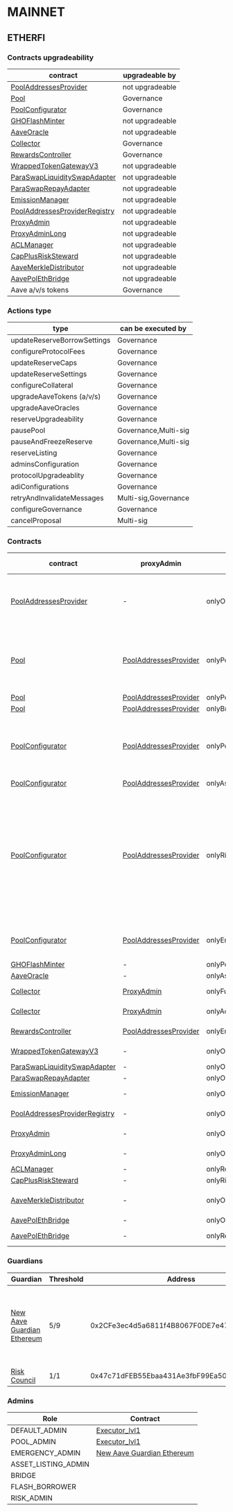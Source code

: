 # MAINNET 
## ETHERFI 
### Contracts upgradeability
| contract |upgradeable by |
|----------|----------|
|  [PoolAddressesProvider](https://etherscan.io/address/0xeBa440B438Ad808101d1c451C1C5322c90BEFCdA) |  not upgradeable | |--------|--------|
|  [Pool](https://etherscan.io/address/0x0AA97c284e98396202b6A04024F5E2c65026F3c0) |  Governance | |--------|--------|
|  [PoolConfigurator](https://etherscan.io/address/0x8438F4D29D895d75C86BDC25360c25eF0607E65d) |  Governance | |--------|--------|
|  [GHOFlashMinter](https://etherscan.io/address/0xb639D208Bcf0589D54FaC24E655C79EC529762B8) |  not upgradeable | |--------|--------|
|  [AaveOracle](https://etherscan.io/address/0x43b64f28A678944E0655404B0B98E443851cC34F) |  not upgradeable | |--------|--------|
|  [Collector](https://etherscan.io/address/0x464C71f6c2F760DdA6093dCB91C24c39e5d6e18c) |  Governance | |--------|--------|
|  [RewardsController](https://etherscan.io/address/0x8164Cc65827dcFe994AB23944CBC90e0aa80bFcb) |  Governance | |--------|--------|
|  [WrappedTokenGatewayV3](https://etherscan.io/address/0xAB911dFB2bB9e264EE836F30D3367618f8Aef965) |  not upgradeable | |--------|--------|
|  [ParaSwapLiquiditySwapAdapter](https://etherscan.io/address/0xB04427eFdd15b0EC233400d2F7f7E4fd0291C285) |  not upgradeable | |--------|--------|
|  [ParaSwapRepayAdapter](https://etherscan.io/address/0x8831a5EEB5e10D2E5148Ca91ee9E4716a00c2CB2) |  not upgradeable | |--------|--------|
|  [EmissionManager](https://etherscan.io/address/0x223d844fc4B006D67c0cDbd39371A9F73f69d974) |  not upgradeable | |--------|--------|
|  [PoolAddressesProviderRegistry](https://etherscan.io/address/0xbaA999AC55EAce41CcAE355c77809e68Bb345170) |  not upgradeable | |--------|--------|
|  [ProxyAdmin](https://etherscan.io/address/0xD3cF979e676265e4f6379749DECe4708B9A22476) |  not upgradeable | |--------|--------|
|  [ProxyAdminLong](https://etherscan.io/address/0x86C3FfeE349A7cFf7cA88C449717B1b133bfb517) |  not upgradeable | |--------|--------|
|  [ACLManager](https://etherscan.io/address/0x3cE8E2eb6501d4705477643E96881B1bef6A2DB3) |  not upgradeable | |--------|--------|
|  [CapPlusRiskSteward](https://etherscan.io/address/0x1EBdbE77bbDDD284BdCE8D7981D7eD26D6af58cA) |  not upgradeable | |--------|--------|
|  [AaveMerkleDistributor](https://etherscan.io/address/0xa88c6D90eAe942291325f9ae3c66f3563B93FE10) |  not upgradeable | |--------|--------|
|  [AavePolEthBridge](https://etherscan.io/address/0x1C2BA5b8ab8e795fF44387ba6d251fa65AD20b36) |  not upgradeable | |--------|--------|
|  Aave a/v/s tokens |  Governance | |--------|--------|

### Actions type
| type |can be executed by |
|----------|----------|
|  updateReserveBorrowSettings |  Governance | |--------|--------|
|  configureProtocolFees |  Governance | |--------|--------|
|  updateReserveCaps |  Governance | |--------|--------|
|  updateReserveSettings |  Governance | |--------|--------|
|  configureCollateral |  Governance | |--------|--------|
|  upgradeAaveTokens (a/v/s) |  Governance | |--------|--------|
|  upgradeAaveOracles |  Governance | |--------|--------|
|  reserveUpgradeability |  Governance | |--------|--------|
|  pausePool |  Governance,Multi-sig | |--------|--------|
|  pauseAndFreezeReserve |  Governance,Multi-sig | |--------|--------|
|  reserveListing |  Governance | |--------|--------|
|  adminsConfiguration |  Governance | |--------|--------|
|  protocolUpgradeablity |  Governance | |--------|--------|
|  adiConfigurations |  Governance | |--------|--------|
|  retryAndInvalidateMessages |  Multi-sig,Governance | |--------|--------|
|  configureGovernance |  Governance | |--------|--------|
|  cancelProposal |  Multi-sig | |--------|--------|

### Contracts
| contract |proxyAdmin |modifier |permission owner |functions |
|----------|----------|----------|----------|----------|
|  [PoolAddressesProvider](https://etherscan.io/address/0xeBa440B438Ad808101d1c451C1C5322c90BEFCdA) |  - |  onlyOwner |  [Executor_lvl1](https://etherscan.io/address/0x5300A1a15135EA4dc7aD5a167152C01EFc9b192A) |  setMarketId, setAddress, setAddressAsProxy, setPoolImpl, setPoolConfiguratorImpl, setPriceOracle, setACLManager, setACLAdmin, setPriceOracleSentinel, setPoolDataProvider | |--------|--------|--------|--------|--------|
|  [Pool](https://etherscan.io/address/0x0AA97c284e98396202b6A04024F5E2c65026F3c0) |  [PoolAddressesProvider](https://etherscan.io/address/0xeBa440B438Ad808101d1c451C1C5322c90BEFCdA) |  onlyPoolConfigurator |  [PoolConfigurator](https://etherscan.io/address/0x8438F4D29D895d75C86BDC25360c25eF0607E65d) |  initReserve, dropReserve, setReserveInterestRateStrategyAddress, setConfiguration, updateBridgeProtocolFee, updateFlashloanPremiums, configureEModeCategory, resetIsolationModeTotalDebt | |--------|--------|--------|--------|--------|
|  [Pool](https://etherscan.io/address/0x0AA97c284e98396202b6A04024F5E2c65026F3c0) |  [PoolAddressesProvider](https://etherscan.io/address/0xeBa440B438Ad808101d1c451C1C5322c90BEFCdA) |  onlyPoolAdmin |  [Executor_lvl1](https://etherscan.io/address/0x5300A1a15135EA4dc7aD5a167152C01EFc9b192A) |  rescueTokens | |--------|--------|--------|--------|--------|
|  [Pool](https://etherscan.io/address/0x0AA97c284e98396202b6A04024F5E2c65026F3c0) |  [PoolAddressesProvider](https://etherscan.io/address/0xeBa440B438Ad808101d1c451C1C5322c90BEFCdA) |  onlyBridge |   |  mintUnbacked, backUnbacked | |--------|--------|--------|--------|--------|
|  [PoolConfigurator](https://etherscan.io/address/0x8438F4D29D895d75C86BDC25360c25eF0607E65d) |  [PoolAddressesProvider](https://etherscan.io/address/0xeBa440B438Ad808101d1c451C1C5322c90BEFCdA) |  onlyPoolAdmin |  [Executor_lvl1](https://etherscan.io/address/0x5300A1a15135EA4dc7aD5a167152C01EFc9b192A) |  dropReserve, dropReserve, updateAToken, updateStableDebtToken, updateVariableDebtToken, setReserveActive, updateBridgeProtocolFee, updateFlashloanPremiumTotal, updateFlashloanPremiumToProtocol | |--------|--------|--------|--------|--------|
|  [PoolConfigurator](https://etherscan.io/address/0x8438F4D29D895d75C86BDC25360c25eF0607E65d) |  [PoolAddressesProvider](https://etherscan.io/address/0xeBa440B438Ad808101d1c451C1C5322c90BEFCdA) |  onlyAssetListingOrPoolAdmins |  [Executor_lvl1](https://etherscan.io/address/0x5300A1a15135EA4dc7aD5a167152C01EFc9b192A) |  initReserves | |--------|--------|--------|--------|--------|
|  [PoolConfigurator](https://etherscan.io/address/0x8438F4D29D895d75C86BDC25360c25eF0607E65d) |  [PoolAddressesProvider](https://etherscan.io/address/0xeBa440B438Ad808101d1c451C1C5322c90BEFCdA) |  onlyRiskOrPoolAdmins |  [Executor_lvl1](https://etherscan.io/address/0x5300A1a15135EA4dc7aD5a167152C01EFc9b192A) |  setReserveBorrowing, setReserveBorrowing, configureReserveAsCollateral, setReserveStableRateBorrowing, setReserveFreeze, setBorrowableInIsolation, setReserveFactor, setDebtCeiling, setSiloedBorrowing, setBorrowCap, setSupplyCap, setLiquidationProtocolFee, setEModeCategory, setAssetEModeCategory, setUnbackedMintCap, setReserveInterestRateStrategyAddress, setReserveFlashLoaning | |--------|--------|--------|--------|--------|
|  [PoolConfigurator](https://etherscan.io/address/0x8438F4D29D895d75C86BDC25360c25eF0607E65d) |  [PoolAddressesProvider](https://etherscan.io/address/0xeBa440B438Ad808101d1c451C1C5322c90BEFCdA) |  onlyEmergencyOrPoolAdmin |  [Executor_lvl1](https://etherscan.io/address/0x5300A1a15135EA4dc7aD5a167152C01EFc9b192A), [New Aave Guardian Ethereum](https://etherscan.io/address/0x2CFe3ec4d5a6811f4B8067F0DE7e47DfA938Aa30) |  setPoolPause, setReservePause | |--------|--------|--------|--------|--------|
|  [GHOFlashMinter](https://etherscan.io/address/0xb639D208Bcf0589D54FaC24E655C79EC529762B8) |  - |  onlyPoolAdmin |  [Executor_lvl1](https://etherscan.io/address/0x5300A1a15135EA4dc7aD5a167152C01EFc9b192A) |  updateFee, updateGhoTreasury | |--------|--------|--------|--------|--------|
|  [AaveOracle](https://etherscan.io/address/0x43b64f28A678944E0655404B0B98E443851cC34F) |  - |  onlyAssetListingOrPoolAdmins |  [Executor_lvl1](https://etherscan.io/address/0x5300A1a15135EA4dc7aD5a167152C01EFc9b192A) |  setAssetSources, setFallbackOracle | |--------|--------|--------|--------|--------|
|  [Collector](https://etherscan.io/address/0x464C71f6c2F760DdA6093dCB91C24c39e5d6e18c) |  [ProxyAdmin](https://etherscan.io/address/0xD3cF979e676265e4f6379749DECe4708B9A22476) |  onlyFundsAdmin |  [Executor_lvl1](https://etherscan.io/address/0x5300A1a15135EA4dc7aD5a167152C01EFc9b192A) |  approve, transfer, setFundsAdmin, createStream | |--------|--------|--------|--------|--------|
|  [Collector](https://etherscan.io/address/0x464C71f6c2F760DdA6093dCB91C24c39e5d6e18c) |  [ProxyAdmin](https://etherscan.io/address/0xD3cF979e676265e4f6379749DECe4708B9A22476) |  onlyAdminOrRecipient |  [ProxyAdmin](https://etherscan.io/address/0xD3cF979e676265e4f6379749DECe4708B9A22476), [Executor_lvl1](https://etherscan.io/address/0x5300A1a15135EA4dc7aD5a167152C01EFc9b192A) |  withdrawFromStream, cancelStream | |--------|--------|--------|--------|--------|
|  [RewardsController](https://etherscan.io/address/0x8164Cc65827dcFe994AB23944CBC90e0aa80bFcb) |  [PoolAddressesProvider](https://etherscan.io/address/0xeBa440B438Ad808101d1c451C1C5322c90BEFCdA) |  onlyEmissionManager |  [EmissionManager](https://etherscan.io/address/0x223d844fc4B006D67c0cDbd39371A9F73f69d974) |  configureAssets, setTransferStrategy, setRewardOracle, setClaimer | |--------|--------|--------|--------|--------|
|  [WrappedTokenGatewayV3](https://etherscan.io/address/0xAB911dFB2bB9e264EE836F30D3367618f8Aef965) |  - |  onlyOwner |  [Executor_lvl1](https://etherscan.io/address/0x5300A1a15135EA4dc7aD5a167152C01EFc9b192A) |  emergencyTokenTransfer, emergencyEtherTransfer | |--------|--------|--------|--------|--------|
|  [ParaSwapLiquiditySwapAdapter](https://etherscan.io/address/0xB04427eFdd15b0EC233400d2F7f7E4fd0291C285) |  - |  onlyOwner |  [Executor_lvl1](https://etherscan.io/address/0x5300A1a15135EA4dc7aD5a167152C01EFc9b192A) |  rescueTokens | |--------|--------|--------|--------|--------|
|  [ParaSwapRepayAdapter](https://etherscan.io/address/0x8831a5EEB5e10D2E5148Ca91ee9E4716a00c2CB2) |  - |  onlyOwner |  [Executor_lvl1](https://etherscan.io/address/0x5300A1a15135EA4dc7aD5a167152C01EFc9b192A) |  rescueTokens | |--------|--------|--------|--------|--------|
|  [EmissionManager](https://etherscan.io/address/0x223d844fc4B006D67c0cDbd39371A9F73f69d974) |  - |  onlyOwner |  [Executor_lvl1](https://etherscan.io/address/0x5300A1a15135EA4dc7aD5a167152C01EFc9b192A) |  setClaimer, setEmissionAdmin, setRewardsController | |--------|--------|--------|--------|--------|
|  [PoolAddressesProviderRegistry](https://etherscan.io/address/0xbaA999AC55EAce41CcAE355c77809e68Bb345170) |  - |  onlyOwner |  [Executor_lvl1](https://etherscan.io/address/0x5300A1a15135EA4dc7aD5a167152C01EFc9b192A) |  registerAddressesProvider, unregisterAddressesProvider | |--------|--------|--------|--------|--------|
|  [ProxyAdmin](https://etherscan.io/address/0xD3cF979e676265e4f6379749DECe4708B9A22476) |  - |  onlyOwner |  [Executor_lvl1](https://etherscan.io/address/0x5300A1a15135EA4dc7aD5a167152C01EFc9b192A) |  changeProxyAdmin, upgrade, upgradeAndCall | |--------|--------|--------|--------|--------|
|  [ProxyAdminLong](https://etherscan.io/address/0x86C3FfeE349A7cFf7cA88C449717B1b133bfb517) |  - |  onlyOwner |  [Executor_lvl2](https://etherscan.io/address/0x17Dd33Ed0e3dD2a80E37489B8A63063161BE6957) |  changeProxyAdmin, upgrade, upgradeAndCall | |--------|--------|--------|--------|--------|
|  [ACLManager](https://etherscan.io/address/0x3cE8E2eb6501d4705477643E96881B1bef6A2DB3) |  - |  onlyRole |  [Executor_lvl1](https://etherscan.io/address/0x5300A1a15135EA4dc7aD5a167152C01EFc9b192A) |  setRoleAdmin | |--------|--------|--------|--------|--------|
|  [CapPlusRiskSteward](https://etherscan.io/address/0x1EBdbE77bbDDD284BdCE8D7981D7eD26D6af58cA) |  - |  onlyRiskCouncil |  [Risk Council](https://etherscan.io/address/0x47c71dFEB55Ebaa431Ae3fbF99Ea50e0D3d30fA8) |  updateCaps | |--------|--------|--------|--------|--------|
|  [AaveMerkleDistributor](https://etherscan.io/address/0xa88c6D90eAe942291325f9ae3c66f3563B93FE10) |  - |  onlyOwner |  [Executor_lvl1](https://etherscan.io/address/0x5300A1a15135EA4dc7aD5a167152C01EFc9b192A) |  addDistributions, emergencyTokenTransfer, emergencyEtherTransfer | |--------|--------|--------|--------|--------|
|  [AavePolEthBridge](https://etherscan.io/address/0x1C2BA5b8ab8e795fF44387ba6d251fa65AD20b36) |  - |  onlyOwner |  [Executor_lvl1](https://etherscan.io/address/0x5300A1a15135EA4dc7aD5a167152C01EFc9b192A) |  bridge | |--------|--------|--------|--------|--------|
|  [AavePolEthBridge](https://etherscan.io/address/0x1C2BA5b8ab8e795fF44387ba6d251fa65AD20b36) |  - |  onlyRescueGuardian |  [Executor_lvl1](https://etherscan.io/address/0x5300A1a15135EA4dc7aD5a167152C01EFc9b192A) |  emergencyTokenTransfer, emergencyEtherTransfer | |--------|--------|--------|--------|--------|

### Guardians 
| Guardian |Threshold |Address |Owners |
|----------|----------|----------|----------|
|  [New Aave Guardian Ethereum](https://etherscan.io/address/0x2CFe3ec4d5a6811f4B8067F0DE7e47DfA938Aa30) |  5/9 |  0x2CFe3ec4d5a6811f4B8067F0DE7e47DfA938Aa30 |  [0x5d49dBcdd300aECc2C311cFB56593E71c445d60d](https://etherscan.io/address/0x5d49dBcdd300aECc2C311cFB56593E71c445d60d), [0xbA037E4746ff58c55dc8F27a328C428F258DDACb](https://etherscan.io/address/0xbA037E4746ff58c55dc8F27a328C428F258DDACb), [0x818C277dBE886b934e60aa047250A73529E26A99](https://etherscan.io/address/0x818C277dBE886b934e60aa047250A73529E26A99), [0x4f96743057482a2E10253AFDacDA3fd9CF2C1DC9](https://etherscan.io/address/0x4f96743057482a2E10253AFDacDA3fd9CF2C1DC9), [0xb647055A9915bF9c8021a684E175A353525b9890](https://etherscan.io/address/0xb647055A9915bF9c8021a684E175A353525b9890), [0x57ab7ee15cE5ECacB1aB84EE42D5A9d0d8112922](https://etherscan.io/address/0x57ab7ee15cE5ECacB1aB84EE42D5A9d0d8112922), [0xC5bE5c0134857B4b96F45AA6f6B77DB96Ac1487e](https://etherscan.io/address/0xC5bE5c0134857B4b96F45AA6f6B77DB96Ac1487e), [0xd4af2E86a27F8F77B0556E081F97B215C9cA8f2E](https://etherscan.io/address/0xd4af2E86a27F8F77B0556E081F97B215C9cA8f2E), [0xf71fc92e2949ccF6A5Fd369a0b402ba80Bc61E02](https://etherscan.io/address/0xf71fc92e2949ccF6A5Fd369a0b402ba80Bc61E02) | |--------|--------|--------|--------|
|  [Risk Council](https://etherscan.io/address/0x47c71dFEB55Ebaa431Ae3fbF99Ea50e0D3d30fA8) |  1/1 |  0x47c71dFEB55Ebaa431Ae3fbF99Ea50e0D3d30fA8 |  [0x5d49dBcdd300aECc2C311cFB56593E71c445d60d](https://etherscan.io/address/0x5d49dBcdd300aECc2C311cFB56593E71c445d60d) | |--------|--------|--------|--------|

### Admins 
| Role |Contract |
|----------|----------|
|  DEFAULT_ADMIN |  [Executor_lvl1](https://etherscan.io/address/0x5300A1a15135EA4dc7aD5a167152C01EFc9b192A) | |--------|--------|
|  POOL_ADMIN |  [Executor_lvl1](https://etherscan.io/address/0x5300A1a15135EA4dc7aD5a167152C01EFc9b192A) | |--------|--------|
|  EMERGENCY_ADMIN |  [New Aave Guardian Ethereum](https://etherscan.io/address/0x2CFe3ec4d5a6811f4B8067F0DE7e47DfA938Aa30) | |--------|--------|
|  ASSET_LISTING_ADMIN |   | |--------|--------|
|  BRIDGE |   | |--------|--------|
|  FLASH_BORROWER |   | |--------|--------|
|  RISK_ADMIN |   | |--------|--------|

